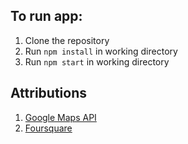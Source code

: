## To run app:
1. Clone the repository
2. Run `npm install` in working directory
3. Run `npm start` in working directory

## Attributions

1. [Google Maps API](https://maps.google.com)
2. [Foursquare](https://https://foursquare.com)